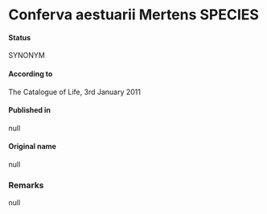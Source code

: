 # Conferva aestuarii Mertens SPECIES

#### Status
SYNONYM

#### According to
The Catalogue of Life, 3rd January 2011

#### Published in
null

#### Original name
null

### Remarks
null